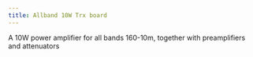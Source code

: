 ```yaml
---
title: Allband 10W Trx board
---
```


A 10W power amplifier for all bands 160-10m, together with preamplifiers and attenuators
